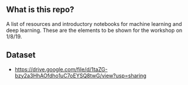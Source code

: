 ## What is this repo?
A list of resources and introductory notebooks for machine learning and deep learning. These are the elements to be shown for the workshop on 1/8/19.

## Dataset
- https://drive.google.com/file/d/1taZG-bzy2a3HhAOfdho1uC7oEYSQ8twG/view?usp=sharing
